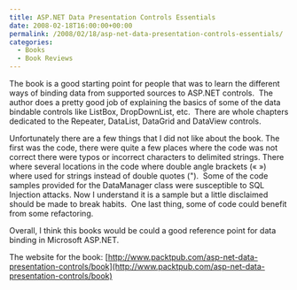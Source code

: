 ```yaml
---
title: ASP.NET Data Presentation Controls Essentials
date: 2008-02-18T16:00:00+00:00
permalink: /2008/02/18/asp-net-data-presentation-controls-essentials/
categories:
  - Books
  - Book Reviews
---
```

The book is a good starting point for people that was to learn the different ways of binding data from supported sources to ASP.NET controls.  The author does a pretty good job of explaining the basics of some of the data bindable controls like ListBox, DropDownList, etc.  There are whole chapters dedicated to the Repeater, DataList, DataGrid and DataView controls.

Unfortunately there are a few things that I did not like about the book. The first was the code, there were quite a few places where the code was not correct there were typos or incorrect characters to delimited strings. There where several locations in the code where double angle brackets (« ») where used for strings instead of double quotes (").  Some of the code samples provided for the DataManager class were susceptible to SQL Injection attacks. Now I understand it is a sample but a little disclaimed should be made to break habits.  One last thing, some of code could benefit from some refactoring.

Overall, I think this books would be could a good reference point for data binding in Microsoft ASP.NET.

The website for the book: [http://www.packtpub.com/asp-net-data-presentation-controls/book](http://www.packtpub.com/asp-net-data-presentation-controls/book)